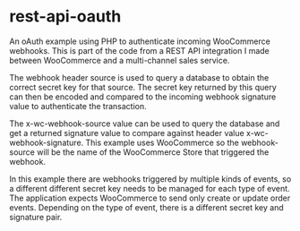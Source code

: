 # rest-api-oauth

An oAuth example using PHP to authenticate incoming WooCommerce webhooks. This is part of the code from a REST API integration I made between WooCommerce and a multi-channel sales service.

The webhook header source is used to query a database to obtain the correct secret key for that source. The secret key returned by this query can then be encoded and compared to the incoming webhook signature value to authenticate the transaction.

The x-wc-webhook-source value can be used to query the database and get a returned signature value to compare against header value x-wc-webhook-signature. This example uses WooCommerce so the webhook-source will be the name of the WooCommerce Store that triggered the webhook.

In this example there are webhooks triggered by multiple kinds of events, so a different different secret key needs to be managed for each type of event. The application expects WooCommerce to send only create or update order events. Depending on the type of event, there is a different secret key and signature pair.
